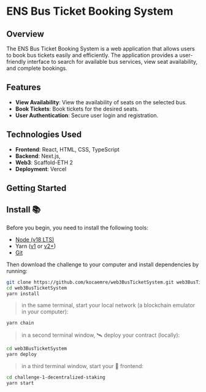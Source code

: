 # ENS Bus Ticket Booking System


## Overview

The ENS Bus Ticket Booking System is a web application that allows users to book bus tickets easily and efficiently. The application provides a user-friendly interface to search for available bus services, view seat availability, and complete bookings.

## Features

- **View Availability**: View the availability of seats on the selected bus.
- **Book Tickets**: Book tickets for the desired seats.
- **User Authentication**: Secure user login and registration.


## Technologies Used

- **Frontend**: React, HTML, CSS, TypeScript
- **Backend**: Next.js,
- **Web3**: Scaffold-ETH 2
- **Deployment**: Vercel

## Getting Started

## Install 📚

Before you begin, you need to install the following tools:

- [Node (v18 LTS)](https://nodejs.org/en/download/)
- Yarn ([v1](https://classic.yarnpkg.com/en/docs/install/) or [v2+](https://yarnpkg.com/getting-started/install))
- [Git](https://git-scm.com/downloads)

Then download the challenge to your computer and install dependencies by running:

```sh
git clone https://github.com/kocaemre/web3BusTicketSystem.git web3BusTicketSystem
cd web3BusTicketSystem
yarn install
```

> in the same terminal, start your local network (a blockchain emulator in your computer):

```sh
yarn chain
```

> in a second terminal window, 🛰 deploy your contract (locally):

```sh
cd web3BusTicketSystem
yarn deploy
```

> in a third terminal window, start your 📱 frontend:

```sh
cd challenge-1-decentralized-staking
yarn start
```

